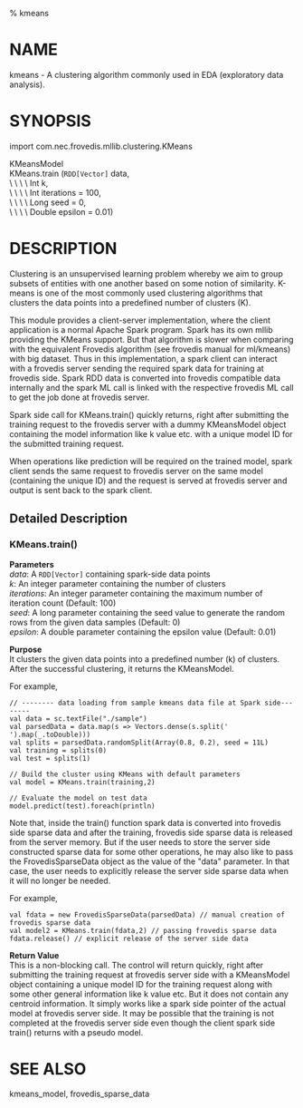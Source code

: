 % kmeans 

# NAME

kmeans - A clustering algorithm commonly used in EDA 
(exploratory data analysis).    

# SYNOPSIS

import com.nec.frovedis.mllib.clustering.KMeans    

KMeansModel    
KMeans.train (`RDD[Vector]` data,    
\  \  \  \ Int k,    
\  \  \  \ Int iterations = 100,   
\  \  \  \ Long seed = 0,   
\  \  \  \ Double epsilon = 0.01)   

# DESCRIPTION
Clustering is an unsupervised learning problem whereby we aim to group subsets 
of entities with one another based on some notion of similarity. 
K-means is one of the most commonly used clustering algorithms that clusters 
the data points into a predefined number of clusters (K).  

This module provides a client-server implementation, where the client 
application is a normal Apache Spark program. Spark has its own mllib providing 
the KMeans support. But that algorithm is slower when comparing with 
the equivalent Frovedis algorithm (see frovedis manual for ml/kmeans) with 
big dataset. Thus in this implementation, a spark client can interact with a frovedis 
server sending the required spark data for training at frovedis side. Spark RDD data 
is converted into frovedis compatible data internally and the spark ML call is linked 
with the respective frovedis ML call to get the job done at frovedis server. 

Spark side call for KMeans.train() quickly returns, right after submitting the 
training request to the frovedis server with a dummy KMeansModel object 
containing the model information like k value etc. with a unique model ID 
for the submitted training request. 

When operations like prediction will be required on the trained model, spark client 
sends the same request to frovedis server on the same model (containing the unique ID) 
and the request is served at frovedis server and output is sent back to the spark client. 

## Detailed Description  

### KMeans.train()
__Parameters__   
_data_: A `RDD[Vector]` containing spark-side data points    
_k_: An integer parameter containing the number of clusters   
_iterations_: An integer parameter containing the maximum number 
of iteration count (Default: 100)        
_seed_: A long parameter containing the seed value to generate the 
random rows from the given data samples (Default: 0)      
_epsilon_: A double parameter containing the epsilon value (Default: 0.01)      

__Purpose__  
It clusters the given data points into a predefined number (k) of clusters.  
After the successful clustering, it returns the KMeansModel. 

For example,

    // -------- data loading from sample kmeans data file at Spark side--------
    val data = sc.textFile("./sample")
    val parsedData = data.map(s => Vectors.dense(s.split(' ').map(_.toDouble)))
    val splits = parsedData.randomSplit(Array(0.8, 0.2), seed = 11L)
    val training = splits(0)
    val test = splits(1)

    // Build the cluster using KMeans with default parameters
    val model = KMeans.train(training,2)

    // Evaluate the model on test data
    model.predict(test).foreach(println)

Note that, inside the train() function spark data is converted 
into frovedis side sparse data and after the training, frovedis side sparse data is 
released from the server memory. But if the user needs to store the server side 
constructed sparse data for some other operations, he may also like to pass the 
FrovedisSparseData object as the value of the "data" parameter. In that case, 
the user needs to explicitly release the server side sparse data when it will no 
longer be needed.

For example,

    val fdata = new FrovedisSparseData(parsedData) // manual creation of frovedis sparse data
    val model2 = KMeans.train(fdata,2) // passing frovedis sparse data
    fdata.release() // explicit release of the server side data

__Return Value__  
This is a non-blocking call. The control will return quickly, right after 
submitting the training request at frovedis server side with a 
KMeansModel object containing a unique model ID for the 
training request along with some other general information like k value etc. 
But it does not contain any centroid information. It simply works like a 
spark side pointer of the actual model at frovedis server side. 
It may be possible that the training is not completed at the frovedis server side even 
though the client spark side train() returns with a pseudo model. 

# SEE ALSO  
kmeans_model, frovedis_sparse_data   
